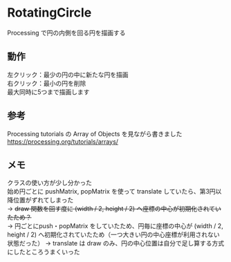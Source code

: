 # RotatingCircle
Processing で円の内側を回る円を描画する 

## 動作
左クリック：最少の円の中に新たな円を描画  
右クリック：最小の円を削除  
最大同時に5つまで描画します  

## 参考
Processing tutorials の Array of Objects を見ながら書きました  
https://processing.org/tutorials/arrays/

## メモ
クラスの使い方が少し分かった  
始め円ごとに pushMatrix, popMatrix を使って translate していたら、第3円以降位置がずれてしまった  
-> <s> draw 関数を回す度に (width / 2, height / 2) へ座標の中心が初期化されていたため？</s>  
-> 円ごとにpush・popMatrix をしていたため、円毎に座標の中心が (width / 2, height / 2) へ初期化されていたため（一つ大きい円の中心座標が利用されない状態だった）
-> translate は draw のみ、円の中心位置は自分で足し算する方式にしたところうまくいった
